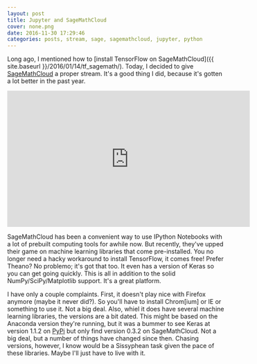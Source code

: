 ```yaml
---
layout: post
title: Jupyter and SageMathCloud
cover: none.png
date: 2016-11-30 17:29:46 
categories: posts, stream, sage, sagemathcloud, jupyter, python
---
```


Long ago, I mentioned how to [install TensorFlow on SageMathCloud]({{ site.baseurl }}/2016/01/14/tf_sagemath/).  Today, I decided to give [SageMathCloud](cloud.sagemath.com) a proper stream.  It's a good thing I did, because it's gotten a lot better in the past year.

<iframe width="560" height="315" src="https://www.youtube.com/embed/tZ5DRWTk7ak" frameborder="0"> </iframe>

SageMathCloud has been a convenient way to use IPython Notebooks with a lot of prebuilt computing tools for awhile now.  But recently, they've upped their game on machine learning libraries that come pre-installed.  You no longer need a hacky workaround to install TensorFlow, it comes free!  Prefer Theano?  No problemo; it's got that too.  It even has a version of Keras so you can get going quickly.  This is all in addition to the solid NumPy/SciPy/Matplotlib support.  It's a great platform.

I have only a couple complaints.  First, it doesn't play nice with Firefox anymore (maybe it never did?).  So you'll have to install Chrom[ium] or IE or something to use it.  Not a big deal.  Also, whiel it does have several machine learning libraries, the versions are a bit dated.  This might be based on the Anaconda version they're running, but it was a bummer to see Keras at version 1.1.2 on [PyPi](https://pypi.python.org/pypi/Keras) but only find version 0.3.2 on SageMathCloud.  Not a big deal, but a number of things have changed since then.  Chasing versions, however, I know would be a Sissyphean task given the pace of these libraries.  Maybe I'll just have to live with it.
